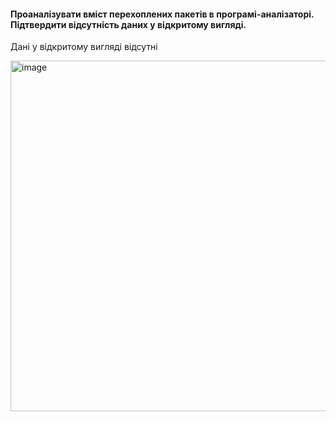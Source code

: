#### Проаналізувати вміст перехоплених пакетів в програмі-аналізаторі. Підтвердити відсутність даних у відкритому вигляді.
Дані у відкритому вигляді відсутні
<p><img width="561" alt="image" src="https://user-images.githubusercontent.com/52915030/208109530-cff9b67c-7eeb-4968-8542-0463fbbf3607.png"> </p>
